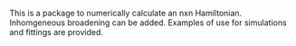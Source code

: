 This is a package to numerically calculate an nxn Hamiltonian.
Inhomgeneous broadening can be added.
Examples of use for simulations and fittings  are provided.
